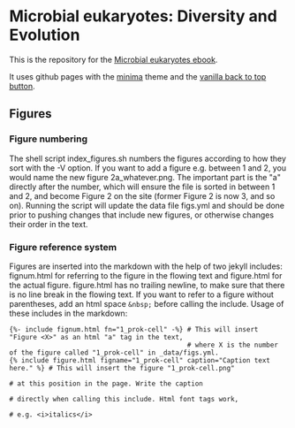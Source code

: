 # Microbial eukaryotes: Diversity and Evolution

This is the repository for the [Microbial eukaryotes ebook](https://uu-microbial-eukaryotes.github.io/ebook/).

It uses github pages with the [minima](https://github.com/jekyll/minima) theme and the [vanilla back to top button](https://github.com/vfeskov/vanilla-back-to-top).

## Figures

### Figure numbering
The shell script index_figures.sh numbers the figures according to how they sort with the -V option. If you want to add a figure e.g. between 1 and 2, you would name the new figure 2a_whatever.png. The important part is the "a" directly after the number, which will ensure the file is sorted in between 1 and 2, and become Figure 2 on the site (former Figure 2 is now 3, and so on). Running the script will update the data file figs.yml and should be done prior to pushing changes that include new figures, or otherwise changes their order in the text.

### Figure reference system
Figures are inserted into the markdown with the help of two jekyll includes: fignum.html for referring to the figure in the flowing text and figure.html for the actual figure. figure.html has no trailing newline, to make sure that there is no line break in the flowing text. If you want to refer to a figure without parentheses, add an html space ```&nbsp;``` before calling the include. Usage of these includes in the markdown:
```
{%- include fignum.html fn="1_prok-cell" -%} # This will insert "Figure <X>" as an html "a" tag in the text, 
                                             # where X is the number of the figure called "1_prok-cell" in _data/figs.yml.
{% include figure.html figname="1_prok-cell" caption="Caption text here." %} # This will insert the figure "1_prok-cell.png" 
                                                                             # at this position in the page. Write the caption 
                                                                             # directly when calling this include. Html font tags work, 
                                                                             # e.g. <i>italics</i>
```
